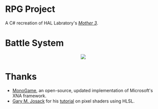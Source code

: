 # RPG Project

A C# recreation of HAL Labratory's [*Mother 3*](https://earthbound.fandom.com/wiki/Mother_3).

# Battle System
<div align="center">
  <img src='Battle.gif' />
</div>

# Thanks
* [MonoGame](http://www.monogame.net/), an open-source, updated implementation of Microsoft's XNA framework.
* [Gary M. Josack](https://github.com/gmjosack) for his [tutorial](https://gmjosack.github.io/posts/my-first-2d-pixel-shaders-part-1/) on pixel shaders using HLSL.